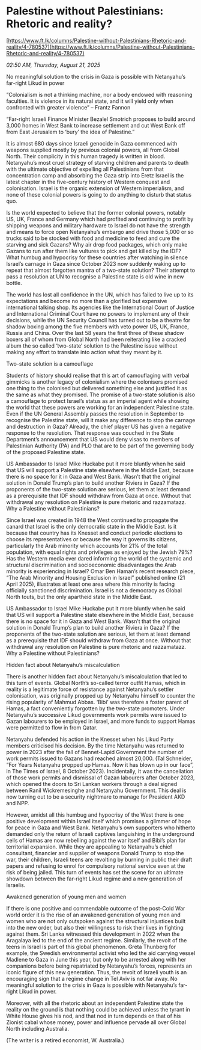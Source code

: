 # Palestine without Palestinians: Rhetoric and reality?

[https://www.ft.lk/columns/Palestine-without-Palestinians-Rhetoric-and-reality/4-780537](https://www.ft.lk/columns/Palestine-without-Palestinians-Rhetoric-and-reality/4-780537)

*02:50 AM, Thursday, August 21, 2025*

No meaningful solution to the crisis in Gaza is possible with Netanyahu’s far-right Likud in power

“Colonialism is not a thinking machine, nor a body endowed with reasoning faculties. It is violence in its natural state, and it will yield only when confronted with greater violence” – Frantz Fannon

“Far-right Israeli Finance Minister Bezalel Smotrich proposes to build around 3,000 homes in West Bank to increase settlement and cut West Bank off from East Jerusalem to ‘bury’ the idea of Palestine.”

It is almost 680 days since Israeli genocide in Gaza commenced with weapons supplied mostly by previous colonial powers, all from Global North. Their complicity in this human tragedy is written in blood. Netanyahu’s most cruel strategy of starving children and parents to death with the ultimate objective of expelling all Palestinians from that concentration camp and absorbing the Gaza strip into Eretz Israel is the latest chapter in the five-century history of Western conquest and colonisation. Israel is the organic extension of Western imperialism, and none of these colonial powers is going to do anything to disturb that status quo.

Is the world expected to believe that the former colonial powers, notably US, UK, France and Germany which had profited and continuing to profit by shipping weapons and military hardware to Israel do not have the strength and means to force open Netanyahu’s embargo and drive those 5,000 or so trucks said to be stocked with food and medicine to feed and cure the starving and sick Gazans? Why air drop food packages, which only make Gazans to run after them like vultures to pick and get killed by the IDF? What humbug and hypocrisy for these countries after watching in silence Israel’s carnage in Gaza since October 2023 now suddenly waking up to repeat that almost forgotten mantra of a two-state solution? Their attempt to pass a resolution at UN to recognise a Palestine state is old wine in new bottle.

The world has lost all confidence in the UN, which has failed to live up to its expectations and become no more than a glorified but expensive international talking shop. Its agencies like the International Court of Justice and International Criminal Court have no powers to implement any of their decisions, while the UN Security Council has turned out to be a theatre for shadow boxing among the five members with veto power US, UK, France, Russia and China. Over the last 58 years the first three of these shadow boxers all of whom from Global North had been reiterating like a cracked album the so called ‘two-state’ solution to the Palestine issue without making any effort to translate into action what they meant by it.

Two-state solution is a camouflage

Students of history should realise that this art of camouflaging with verbal gimmicks is another legacy of colonialism where the colonisers promised one thing to the colonised but delivered something else and justified it as the same as what they promised. The promise of a two-state solution is also a camouflage to protect Israel’s status as an imperial agent while showing the world that these powers are working for an independent Palestine state. Even if the UN General Assembly passes the resolution in September to recognise the Palestine state, will it make any difference to stop the carnage and destruction in Gaza? Already, the chief player US has given a negative response to the resolution. That response was couched in the State Department’s announcement that US would deny visas to members of Palestinian Authority (PA) and PLO that are to be part of the governing body of the proposed Palestine state.

US Ambassador to Israel Mike Huckabe put it more bluntly when he said that US will support a Palestine state elsewhere in the Middle East, because there is no space for it in Gaza and West Bank. Wasn’t that the original solution in Donald Trump’s plan to build another Riviera in Gaza? If the proponents of the two-state solution are serious, let them at least demand as a prerequisite that IDF should withdraw from Gaza at once. Without that withdrawal any resolution on Palestine is pure rhetoric and razzamatazz. Why a Palestine without Palestinians?

Since Israel was created in 1948 the West continued to propagate the canard that Israel is the only democratic state in the Middle East. Is it because that country has its Knesset and conduct periodic elections to choose its representatives or because the way it governs its citizens, particularly the Arab minority which accounts for 21% of the total population, with equal rights and privileges as enjoyed by the Jewish 79%? Has the Western media ever dared informing the world of the systemic and structural discrimination and socioeconomic disadvantages the Arab minority is experiencing in Israel? Omar Ben Haman’s recent research piece, “The Arab Minority and Housing Exclusion in Israel” published online (21 April 2025), illustrates at least one area where this minority is facing officially sanctioned discrimination. Israel is not a democracy as Global North touts, but the only apartheid state in the Middle East.

US Ambassador to Israel Mike Huckabe put it more bluntly when he said that US will support a Palestine state elsewhere in the Middle East, because there is no space for it in Gaza and West Bank. Wasn’t that the original solution in Donald Trump’s plan to build another Riviera in Gaza? If the proponents of the two-state solution are serious, let them at least demand as a prerequisite that IDF should withdraw from Gaza at once. Without that withdrawal any resolution on Palestine is pure rhetoric and razzamatazz. Why a Palestine without Palestinians?

Hidden fact about Netanyahu’s miscalculation

There is another hidden fact about Netanyahu’s miscalculation that led to this turn of events. Global North’s so-called terror outfit Hamas, which in reality is a legitimate force of resistance against Netanyahu’s settler colonisation, was originally propped up by Netanyahu himself to counter the rising popularity of Mahmud Abbas. ‘Bibi’ was therefore a foster parent of Hamas, a fact conveniently forgotten by the two-state promoters. Under Netanyahu’s successive Likud governments work permits were issued to Gazan labourers to be employed in Israel, and more funds to support Hamas were permitted to flow in from Qatar.

Netanyahu defended his action in the Knesset when his Likud Party members criticised his decision. By the time Netanyahu was returned to power in 2023 after the fall of Bennet-Lapid Government the number of work permits issued to Gazans had reached almost 20,000. (Tal Schneider, “For Years Netanyahu propped up Hamas. Now it has blown up in our face”, in The Times of Israel, 8 October 2023). Incidentally, it was the cancellation of those work permits and dismissal of Gazan labourers after October 2023, which opened the doors to Sri Lankan workers through a deal signed between Ranil Wickremesinghe and Netanyahu Government. This deal is now turning out to be a security nightmare to manage for President AKD and NPP.

However, amidst all this humbug and hypocrisy of the West there is one positive development within Israel itself which promises a glimmer of hope for peace in Gaza and West Bank. Netanyahu’s own supporters who hitherto demanded only the return of Israeli captives languishing in the underground cells of Hamas are now rebelling against the war itself and Bibi’s plan for territorial expansion. While they are appealing to Netanyahu’s chief consultant, financier and supplier of weapons Donald Trump to stop the war, their children, Israeli teens are revolting by burning in public their draft papers and refusing to enrol for compulsory national service even at the risk of being jailed. This turn of events has set the scene for an ultimate showdown between the far-right Likud regime and a new generation of Israelis.

Awakened generation of young men and women

If there is one positive and commendable outcome of the post-Cold War world order it is the rise of an awakened generation of young men and women who are not only outspoken against the structural injustices built into the new order, but also their willingness to risk their lives in fighting against them. Sri Lanka witnessed this development in 2022 when the Aragalaya led to the end of the ancient regime. Similarly, the revolt of the teens in Israel is part of this global phenomenon. Greta Thunberg for example, the Swedish environmental activist who led the aid carrying vessel Madlene to Gaza in June this year, but only to be arrested along with her companions before being repatriated by Netanyahu’s forces, represents an iconic figure of this new generation. Thus, the revolt of Israeli youth is an encouraging sign that a regime change in Tel Aviv is not far away. No meaningful solution to the crisis in Gaza is possible with Netanyahu’s far-right Likud in power.

Moreover, with all the rhetoric about an independent Palestine state the reality on the ground is that nothing could be achieved unless the tyrant in White House gives his nod, and that nod in turn depends on that of his Zionist cabal whose money, power and influence pervade all over Global North including Australia.

(The writer is a retired economist, W. Australia.)

